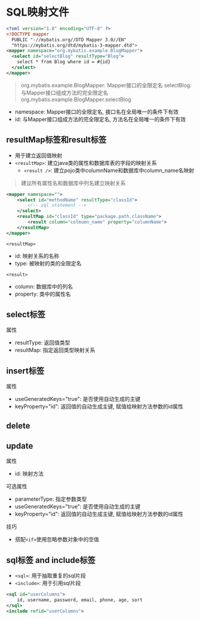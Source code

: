 # SQL映射文件

```xml
<?xml version="1.0" encoding="UTF-8" ?>
<!DOCTYPE mapper
  PUBLIC "-//mybatis.org//DTD Mapper 3.0//EN"
  "https://mybatis.org/dtd/mybatis-3-mapper.dtd">
<mapper namespace="org.mybatis.example.BlogMapper">
  <select id="selectBlog" resultType="Blog">
    select * from Blog where id = #{id}
  </select>
</mapper>
```
> org.mybatis.example.BlogMapper: Mapper接口的全限定名
> selectBlog: 与Mapper接口组成方法的完全限定名org.mybatis.example.BlogMapper.selectBlog

- namespace: Mapper接口的全限定名, 接口名在全局唯一的条件下有效
- id: 与Mapper接口组成方法的完全限定名, 方法名在全局唯一的条件下有效

## resultMap标签和result标签

- 用于建立返回值映射
- `<resultMap>`: 建立java类的属性和数据库表的字段的映射关系
  - `<result />`: 建立pojo类中columnName和数据库中column_name名映射

> 建议所有属性名和数据库中列名建立映射关系

```xml
<mapper namespace="">
    <select id="methodName" resultType="classId">
        <!-- sql statement -->
    </select>
    <resultMap id="classId" type="package.path.className">
        <result column="colmumn_name" property="columnName">
    </resultMap>
</mapper>
```

`<resultMap>`

- id: 映射关系的名称
- type: 被映射的类的全限定名

`<result>`

- column: 数据库中的列名
- property: 类中的属性名

## select标签 

属性

- resultType: 返回值类型
- resultMap: 指定返回类型映射关系

## insert标签

属性

- useGeneratedKeys="true": 是否使用自动生成的主键
- keyProperty="id": 返回值的自动生成主键, 赋值给映射方法参数的id属性

## delete

## update

属性

- id: 映射方法

可选属性

- parameterType: 指定参数类型
- useGeneratedKeys="true": 是否使用自动生成的主键
- keyProperty="id": 返回值的自动生成主键, 赋值给映射方法参数的id属性

技巧

- 搭配`<if>`使用忽略参数对象中的空值

## sql标签 and include标签

- `<sql>`: 用于抽取重复的sql片段
- `<include>`: 用于引用sql片段

```xml
<sql id="userColumns">
    id, username, password, email, phone, age, sort
</sql>
<include refid="userColumns">
```
